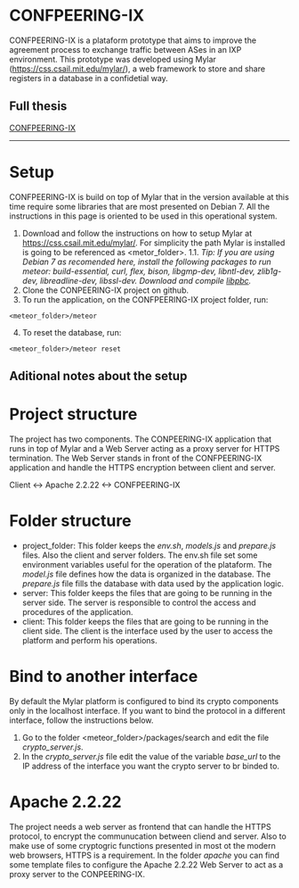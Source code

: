 # CONFPEERING-IX

CONFPEERING-IX is a plataform prototype that aims to improve the agreement process to exchange traffic between ASes in an IXP environment.
This prototype was developed using Mylar (https://css.csail.mit.edu/mylar/), a web framework to store and share registers in a database in a confidetial way.

## Full thesis

[CONFPEERING-IX](https://lume.ufrgs.br/handle/10183/193315)
___

# Setup

CONFPEERING-IX is build on top of Mylar that in the version available at this time require some libraries that are most presented on Debian 7. All the instructions in this page is oriented to be used in this operational system.

1. Download and follow the instructions on how to setup Mylar at https://css.csail.mit.edu/mylar/. For simplicity the path Mylar is installed is going to be referenced as <metor_folder>.
1.1. _Tip: If you are using Debian 7 as recomended here, install the following packages to run meteor: build-essential, curl, flex, bison, libgmp-dev, libntl-dev, zlib1g-dev, libreadline-dev, libssl-dev.
Download and compile [libpbc](https://crypto.stanford.edu/pbc/)._
2. Clone the CONPEERING-IX project on github.
3. To run the application, on the CONFPEERING-IX project folder, run:
```shell
<meteor_folder>/meteor
```
4. To reset the database, run:
```shell
<meteor_folder>/meteor reset
```

## Aditional notes about the setup

# Project structure
The project has two components. The CONPEERING-IX application that runs in top of Mylar and a Web Server acting as a proxy server for HTTPS termination. The Web Server stands in front of the CONFPEERING-IX application and handle the HTTPS encryption between client and server.

Client <-> Apache 2.2.22 <-> CONFPEERING-IX

# Folder structure

* project_folder: This folder keeps the _env.sh_, _models.js_ and _prepare.js_ files. Also the client and server folders.
The env.sh file set some environment variables useful for the operation of the plataform. The _model.js_ file defines how the data is organized in the database. The _prepare.js_ file fills the database with data used by the application logic.
* server: This folder keeps the files that are going to be running in the server side. The server is responsible to control the access and procedures of the application.
* client: This folder keeps the files that are going to be running in the client side. The client is the interface used by the user to access the platform and perform his operations.

# Bind to another interface

By default the Mylar platform is configured to bind its crypto components only in the localhost interface. If you want to bind the protocol in a different interface, follow  the instructions below.
1. Go to the folder <meteor_folder>/packages/search and edit the file _crypto_server.js_.
2. In the _crypto_server.js_ file edit the value of the variable *base_url* to the IP address of the interface you want the crypto server to br binded to.

# Apache 2.2.22

The project needs a web server as frontend that can handle the HTTPS protocol, to encrypt the communucation between cliend and server. Also to make use of some cryptogric functions presented in most ot the modern web browsers, HTTPS is a requirement.
In the folder _apache_ you can find some template files to configure the Apache 2.2.22 Web Server to act as a proxy server to the CONPEERING-IX.